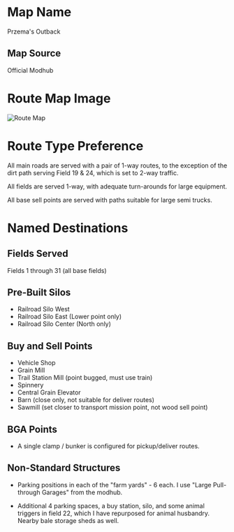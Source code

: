 # Map Name

Przema's Outback

## Map Source

Official Modhub

# Route Map Image

![Route Map](./RouteMap.png)

# Route Type Preference

All main roads are served with a pair of 1-way routes, to the exception of the dirt path serving Field 19 & 24, which is set to 2-way traffic.

All fields are served 1-way, with adequate turn-arounds for large equipment.

All base sell points are served with paths suitable for large semi trucks.

# Named Destinations

## Fields Served

Fields 1 through 31 (all base fields)

## Pre-Built Silos

 * Railroad Silo West
 * Railroad Silo East (Lower point only)
 * Railroad Silo Center (North only)

## Buy and Sell Points

 * Vehicle Shop
 * Grain Mill
 * Trail Station Mill (point bugged, must use train)
 * Spinnery
 * Central Grain Elevator
 * Barn (close only, not suitable for deliver routes)
 * Sawmill (set closer to transport mission point, not wood sell point)

## BGA Points

 * A single clamp / bunker is configured for pickup/deliver routes.
 
## Non-Standard Structures
 
  * Parking positions in each of the "farm yards" - 6 each.  I use "Large Pull-through Garages" from the modhub.

  * Additional 4 parking spaces, a buy station, silo, and some animal triggers in field 22, which I have repurposed for animal husbandry. Nearby bale storage sheds as well.

